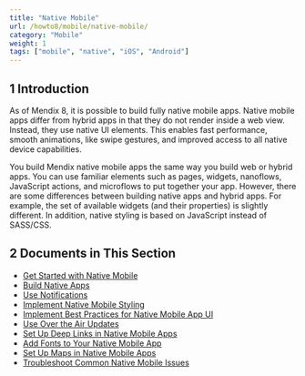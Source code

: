 ```yaml
---
title: "Native Mobile"
url: /howto8/mobile/native-mobile/
category: "Mobile"
weight: 1
tags: ["mobile", "native", "iOS", "Android"]
---
```


## 1 Introduction

As of Mendix 8, it is possible to build fully native mobile apps. Native mobile apps differ from hybrid apps in that they do not render inside a web view. Instead, they use native UI elements. This enables fast performance, smooth animations, like swipe gestures, and improved access to all native device capabilities.

You build Mendix native mobile apps the same way you build web or hybrid apps. You can use familiar elements such as pages, widgets, nanoflows, JavaScript actions, and microflows to put together your app. However, there are some differences between building native apps and hybrid apps. For example, the set of available widgets (and their properties) is slightly different. In addition, native styling is based on JavaScript instead of SASS/CSS. 

## 2 Documents in This Section

* [Get Started with Native Mobile](/howto8/mobile/getting-started-with-native-mobile/)
* [Build Native Apps](/howto8/mobile/build-native-apps/)
* [Use Notifications](/howto8/mobile/notifications/)
* [Implement Native Mobile Styling](/howto8/mobile/native-styling/)
* [Implement Best Practices for Native Mobile App UI](/howto8/mobile/ui-best-practices/)
* [Use Over the Air Updates](/howto8/mobile/how-to-ota/)
* [Set Up Deep Links in Native Mobile Apps](/howto8/mobile/native-deep-link/)
* [Add Fonts to Your Native Mobile App](/howto8/mobile/native-custom-fonts/)
* [Set Up Maps in Native Mobile Apps](/howto8/mobile/how-to-maps/)
* [Troubleshoot Common Native Mobile Issues](/howto8/mobile/common-issues/)

